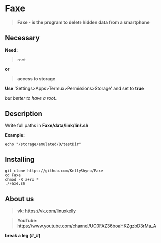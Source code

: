 # Faxe

> **Faxe - is the program to delete hidden data from a smartphone**

## Necessary

**Need:**

> root

**or**

> **access to storage**

**Use** 'Settings>Apps>Termux>Permissions>Storage' and set to **true**

*but better to have a root..*

## Description

Write full paths in **Faxe/data/link/link.sh**

**Example:**

`echo "/storage/emulated/0/testDir"`

## Installing

```
git clone https://github.com/KellyShyno/Faxe
cd Faxe
chmod -R a+rx *
./Faxe.sh
```

## About us

> **vk**: <https://vk.com/linuxkelly>

> **YouTube**: <https://www.youtube.com/channel/UC0FAZ36boaHKZgzbD3rMa_A>

**break a leg (#_#)**
